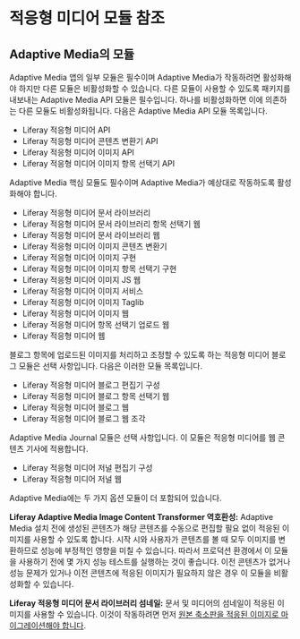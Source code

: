 # 적응형 미디어 모듈 참조

## Adaptive Media의 모듈

Adaptive Media 앱의 일부 모듈은 필수이며 Adaptive Media가 작동하려면 활성화해야 하지만 다른 모듈은 비활성화할 수 있습니다. 다른 모듈이 사용할 수 있도록 패키지를 내보내는 Adaptive Media API 모듈은 필수입니다. 하나를 비활성화하면 이에 의존하는 다른 모듈도 비활성화됩니다. 다음은 Adaptive Media API 모듈 목록입니다.

* Liferay 적응형 미디어 API
* Liferay 적응형 미디어 콘텐츠 변환기 API
* Liferay 적응형 미디어 이미지 API
* Liferay 적응형 미디어 이미지 항목 선택기 API

Adaptive Media 핵심 모듈도 필수이며 Adaptive Media가 예상대로 작동하도록 활성화해야 합니다.

* Liferay 적응형 미디어 문서 라이브러리
* Liferay 적응형 미디어 문서 라이브러리 항목 선택기 웹
* Liferay 적응형 미디어 문서 라이브러리 웹
* Liferay 적응형 미디어 이미지 콘텐츠 변환기
* Liferay 적응형 미디어 이미지 구현
* Liferay 적응형 미디어 이미지 항목 선택기 구현
* Liferay 적응형 미디어 이미지 JS 웹
* Liferay 적응형 미디어 이미지 서비스
* Liferay 적응형 미디어 이미지 Taglib
* Liferay 적응형 미디어 이미지 웹
* Liferay 적응형 미디어 항목 선택기 업로드 웹
* Liferay 적응형 미디어 웹

블로그 항목에 업로드된 이미지를 처리하고 조정할 수 있도록 하는 적응형 미디어 블로그 모듈은 선택 사항입니다. 다음은 이러한 모듈 목록입니다.

* Liferay 적응형 미디어 블로그 편집기 구성
* Liferay 적응형 미디어 블로그 항목 선택기 웹
* Liferay 적응형 미디어 블로그 웹
* Liferay 적응형 미디어 블로그 웹 조각

Adaptive Media Journal 모듈은 선택 사항입니다. 이 모듈은 적응형 미디어를 웹 콘텐츠 기사에 적용합니다.

* Liferay 적응형 미디어 저널 편집기 구성
* Liferay 적응형 미디어 저널 웹

Adaptive Media에는 두 가지 옵션 모듈이 더 포함되어 있습니다.

**Liferay Adaptive Media Image Content Transformer 역호환성:** Adaptive Media 설치 전에 생성된 콘텐츠가 해당 콘텐츠를 수동으로 편집할 필요 없이 적응된 이미지를 사용할 수 있도록 합니다. 시작 시와 사용자가 콘텐츠를 볼 때 모두 이미지를 변환하므로 성능에 부정적인 영향을 미칠 수 있습니다. 따라서 프로덕션 환경에서 이 모듈을 사용하기 전에 몇 가지 성능 테스트를 실행하는 것이 좋습니다. 이전 콘텐츠가 없거나 성능 문제가 있거나 이전 콘텐츠에 적응된 이미지가 필요하지 않은 경우 이 모듈을 비활성화할 수 있습니다.

**Liferay 적응형 미디어 문서 라이브러리 섬네일:** 문서 및 미디어의 섬네일이 적응된 이미지를 사용할 수 있습니다. 이것이 작동하려면 먼저 [원본 축소판을 적응된 이미지로 마이그레이션해야 합니다](../publishing-and-sharing/serving-device-and-screen-optimized-media/migrating-documents-and-media-thumbnails.md).

